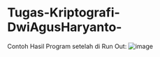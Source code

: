 # Tugas-Kriptografi-DwiAgusHaryanto-

Contoh Hasil Program setelah di Run Out:
![image](https://github.com/agusharya17/Tugas-Kriptografi-DwiAgusHaryanto-/assets/31887335/a97d659d-06fe-475f-ac00-c509c07213f5)
